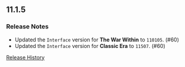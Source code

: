 ## 11.1.5

### Release Notes

- Updated the `Interface` version for **The War Within** to `110105`. (#60)
- Updated the `Interface` version for **Classic Era** to `11507`. (#60)

[Release History](https://github.com/SFX-WoW/Masque_LiteStep/wiki/History)
